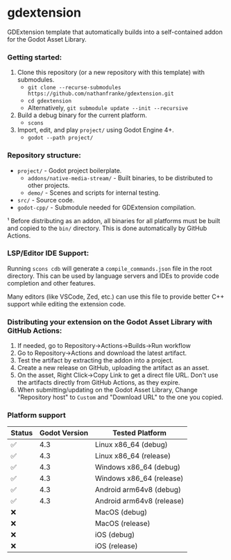 # gdextension

GDExtension template that automatically builds into a self-contained addon for the Godot Asset Library.

### Getting started:
1. Clone this repository (or a new repository with this template) with submodules.
    - `git clone --recurse-submodules https://github.com/nathanfranke/gdextension.git`
    - `cd gdextension`
    - Alternatively, `git submodule update --init --recursive`
2. Build a debug binary for the current platform.
    - `scons`
3. Import, edit, and play `project/` using Godot Engine 4+.
    - `godot --path project/`

### Repository structure:
- `project/` - Godot project boilerplate.
  - `addons/native-media-stream/` - Built binaries, to be distributed to other projects.
  - `demo/` - Scenes and scripts for internal testing.
- `src/` - Source code.
- `godot-cpp/` - Submodule needed for GDExtension compilation.

¹ Before distributing as an addon, all binaries for all platforms must be built and copied to the `bin/` directory. This is done automatically by GitHub Actions.

### LSP/Editor IDE Support:
Running `scons cdb` will generate a `compile_commands.json` file in the root directory. This can be used by language servers and IDEs to provide code completion and other features.

Many editors (like VSCode, Zed, etc.) can use this file to provide better C++ support while editing the extension code.

### Distributing your extension on the Godot Asset Library with GitHub Actions:
1. If needed, go to Repository→Actions→Builds→Run workflow
2. Go to Repository→Actions and download the latest artifact.
3. Test the artifact by extracting the addon into a project.
4. Create a new release on GitHub, uploading the artifact as an asset.
5. On the asset, Right Click→Copy Link to get a direct file URL. Don't use the artifacts directly from GitHub Actions, as they expire.
6. When submitting/updating on the Godot Asset Library, Change "Repository host" to `Custom` and "Download URL" to the one you copied.

### Platform support

| Status | Godot Version | Tested Platform |
| ------ | ------------- | --------------- |
| ✅ | 4.3 | Linux x86_64 (debug) |
| ✅ | 4.3 | Linux x86_64 (release) |
| ✅ | 4.3 | Windows x86_64 (debug) |
| ✅ | 4.3 | Windows x86_64 (release) |
| ✅ | 4.3 | Android arm64v8 (debug) |
| ✅ | 4.3 | Android arm64v8 (release) |
| ❌ | | MacOS (debug) |
| ❌ | | MacOS (release) |
| ❌ | | iOS (debug) |
| ❌ | | iOS (release) |
